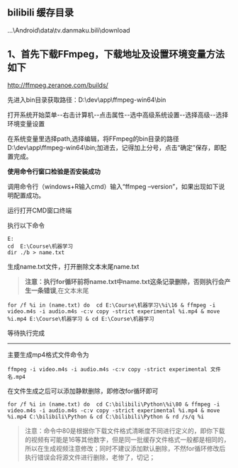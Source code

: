 ## bilibili 缓存目录 

...\Android\data\tv.danmaku.bili\download


## 1、首先下载FFmpeg，下载地址及设置环境变量方法如下

http://ffmpeg.zeranoe.com/builds/

先进入bin目录获取路径：D:\dev\app\ffmpeg-win64\bin

打开系统开始菜单--右击计算机--点击属性--选中高级系统设置--选择高级--选择环境变量设置

在系统变量里选择path,选择编辑，将FFmpeg的bin目录的路径D:\dev\app\ffmpeg-win64\bin;加进去，记得加上分号，点击“确定”保存，即配置完成。

**使用命令行窗口检验是否安装成功**

调用命令行（windows+R输入cmd）输入“ffmpeg –version”，如果出现如下说明配置成功。



运行打开CMD窗口终端

执行以下命令

```
E:
cd  E:\Course\机器学习
dir ./b > name.txt
```
生成name.txt文件，打开删除文本末尾name.txt
>   **注意：执行for循环前将name.txt中name.txt这条记录删除，否则执行会产生一条错误**,在文本末尾


```
for /f %i in (name.txt) do  cd E:\Course\机器学习\%i\16 & ffmpeg -i video.m4s -i audio.m4s -c:v copy -strict experimental %i.mp4 & move %i.mp4 E:\Course\机器学习 & cd E:\Course\机器学习
```

等待执行完成

------

主要生成mp4格式文件命令为

```
ffmpeg -i video.m4s -i audio.m4s -c:v copy -strict experimental 文件名.mp4
```

在文件生成之后可以添加静默删除，即修改for循环即可

```
for /f %i in (name.txt) do  cd C:\bilibili\Python\%i\80 & ffmpeg -i video.m4s -i audio.m4s -c:v copy -strict experimental %i.mp4 & move %i.mp4 C:\bilibili\Python & cd C:\bilibili\Python & rd /s/q %i
```

>   注意：命令中80是根据你下载文件格式清晰度不同进行定义的，即你下载的视频有可能是16等其他数字，但是同一批缓存文件格式一般都是相同的，所以在生成视频注意修改；同时不建议添加默认删除，不然for循环修改后执行错误会将源文件进行删除，老惨了，切记；